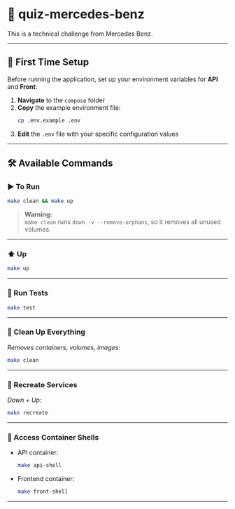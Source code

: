 # 🚗 quiz-mercedes-benz

This is a technical challenge from Mercedes Benz.

---

## 🚀 First Time Setup

Before running the application, set up your environment variables for **API** and **Front**:

1. **Navigate** to the `compose` folder
2. **Copy** the example environment file:
   ```bash
   cp .env.example .env
   ```
3. **Edit** the `.env` file with your specific configuration values

---

## 🛠️ Available Commands

### ▶️ To Run

```bash
make clean && make up
```

> **Warning:**  
> `make clean` runs `down -v --remove-orphans`, so it removes all unused volumes.

---

### ⬆️ Up

```bash
make up
```

---

### 🧪 Run Tests

```bash
make test
```

---

### 🧹 Clean Up Everything

_Removes containers, volumes, images:_

```bash
make clean
```

---

### 🔄 Recreate Services

_Down + Up:_

```bash
make recreate
```

---

### 🐚 Access Container Shells

- API container:
  ```bash
  make api-shell
  ```
- Frontend container:
  ```bash
  make front-shell
  ```

---
